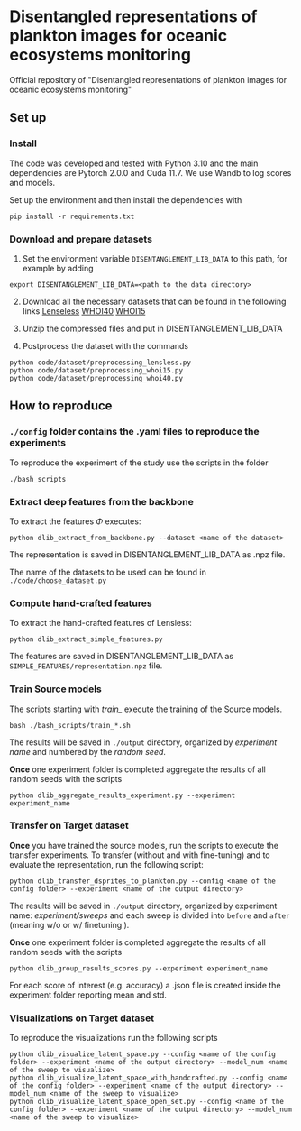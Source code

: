 # Disentangled representations of plankton images for oceanic ecosystems monitoring
Official repository of "Disentangled representations of plankton images for oceanic ecosystems monitoring"


## Set up
### Install
The code was developed and tested with Python 3.10 and the main dependencies are Pytorch 2.0.0 and Cuda 11.7. We use Wandb to log scores and models.

Set up the environment and then install the dependencies with
```
pip install -r requirements.txt
```

### Download and prepare datasets

1. Set the environment variable `DISENTANGLEMENT_LIB_DATA` to this path, for example by adding

```
export DISENTANGLEMENT_LIB_DATA=<path to the data directory>
```
2. Download all the necessary datasets that can be found in the following links
   [Lenseless](https://ibm.ent.box.com/v/PlanktonData)
   [WHOI40](https://ibm.ent.box.com/v/PlanktonData)
   [WHOI15](https://github.com/Malga-Vision/Anomaly-detection-in-feature-space-for-detecting-changes-in-phytoplankton-populations)

4. Unzip the compressed files and put in DISENTANGLEMENT_LIB_DATA

5. Postprocess the dataset with the commands
```
python code/dataset/preprocessing_lensless.py
python code/dataset/preprocessing_whoi15.py
python code/dataset/preprocessing_whoi40.py
```

## How to reproduce 

### `./config` folder contains the .yaml files to reproduce the experiments
To reproduce the experiment of the study use the scripts in the folder 
```
./bash_scripts
```

### Extract deep features from the backbone
To extract the features $\Phi$ executes:
```
python dlib_extract_from_backbone.py --dataset <name of the dataset>
```
The representation is saved in DISENTANGLEMENT_LIB_DATA as .npz file.

The name of the datasets to be used can be found in `./code/choose_dataset.py`


### Compute hand-crafted features
To extract the hand-crafted features of Lensless:
```
python dlib_extract_simple_features.py
```
The features are saved in DISENTANGLEMENT_LIB_DATA as `SIMPLE_FEATURES/representation.npz` file.


### Train Source models
The scripts starting with *train_* execute the training of the Source models.

```
bash ./bash_scripts/train_*.sh
```

The results will be saved in `./output` directory, organized by _experiment name_ and numbered by the _random seed_.

**Once** one experiment folder is completed aggregate the results of all random seeds with the scripts
```
python dlib_aggregate_results_experiment.py --experiment experiment_name 
```


### Transfer on Target dataset
**Once** you have trained the source models, run the scripts to execute the transfer experiments.
To transfer (without and with fine-tuning) and to evaluate the representation, run the following script:
```
python dlib_transfer_dsprites_to_plankton.py --config <name of the config folder> --experiment <name of the output directory>
```
The results will be saved in `./output` directory, organized by experiment name:
*experiment/sweeps* and each sweep is divided into `before` and `after` (meaning w/o or w/ finetuning ).

**Once** one experiment folder is completed aggregate the results of all random seeds with the scripts
```
python dlib_group_results_scores.py --experiment experiment_name 
```
For each score of interest (e.g. accuracy) a .json file is created inside the experiment folder reporting mean and std.

### Visualizations on Target dataset

To reproduce the visualizations run the following scripts
```
python dlib_visualize_latent_space.py --config <name of the config folder> --experiment <name of the output directory> --model_num <name of the sweep to visualize>
python dlib_visualize_latent_space_with_handcrafted.py --config <name of the config folder> --experiment <name of the output directory> --model_num <name of the sweep to visualize>
python dlib_visualize_latent_space_open_set.py --config <name of the config folder> --experiment <name of the output directory> --model_num <name of the sweep to visualize>
``` 



